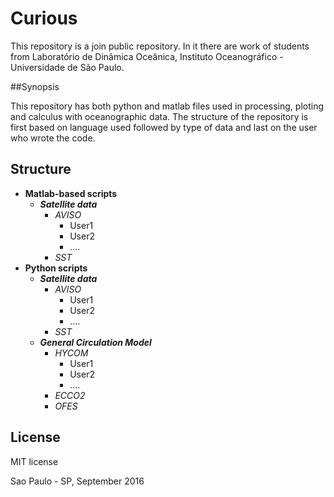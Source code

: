 # Curious

This repository is a join public repository.
In it there are work of students from Laboratório de Dinâmica Oceânica, Instituto Oceanográfico - Universidade de São Paulo.

##Synopsis

This repository has both python and matlab files used in processing, ploting and calculus with oceanographic data.
The structure of the repository is first based on language used followed by type of data and last on the user who wrote the code.


## Structure 

- **Matlab-based scripts**
  - ***Satellite data***
      - *AVISO*
        - User1
        - User2
        - .... 
      - *SST*
- **Python scripts**
  - ***Satellite data***
      - *AVISO*
        - User1
        - User2
        - .... 
      - *SST*
  - ***General Circulation Model***
      - *HYCOM*
        - User1
        - User2
        - .... 
      - *ECCO2*
      - *OFES*

## License

MIT license

Sao Paulo - SP, September 2016
